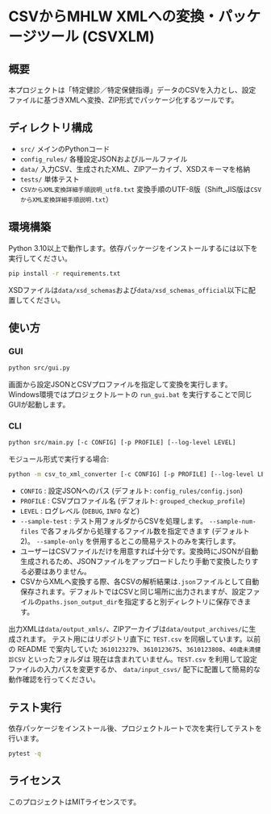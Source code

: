 # CSVからMHLW XMLへの変換・パッケージツール (CSVXLM)

## 概要

本プロジェクトは「特定健診／特定保健指導」データのCSVを入力とし、設定ファイルに基づきXMLへ変換、ZIP形式でパッケージ化するツールです。

## ディレクトリ構成

- `src/` メインのPythonコード
- `config_rules/` 各種設定JSONおよびルールファイル
- `data/` 入力CSV、生成されたXML、ZIPアーカイブ、XSDスキーマを格納
- `tests/` 単体テスト
- `CSVからXML変換詳細手順説明_utf8.txt` 変換手順のUTF-8版（Shift_JIS版は`CSVからXML変換詳細手順説明.txt`）

## 環境構築

Python 3.10以上で動作します。依存パッケージをインストールするには以下を実行してください。

```bash
pip install -r requirements.txt
```

XSDファイルは`data/xsd_schemas`および`data/xsd_schemas_official`以下に配置してください。

## 使い方

### GUI

```bash
python src/gui.py
```

画面から設定JSONとCSVプロファイルを指定して変換を実行します。
Windows環境ではプロジェクトルートの `run_gui.bat` を実行することで同じGUIが起動します。

### CLI

```bash
python src/main.py [-c CONFIG] [-p PROFILE] [--log-level LEVEL]
```
モジュール形式で実行する場合:
```bash
python -m csv_to_xml_converter [-c CONFIG] [-p PROFILE] [--log-level LEVEL]
```

- `CONFIG` : 設定JSONへのパス (デフォルト: `config_rules/config.json`)
- `PROFILE` : CSVプロファイル名 (デフォルト: `grouped_checkup_profile`)
- `LEVEL` : ログレベル (`DEBUG`, `INFO` など)
- `--sample-test` : テスト用フォルダからCSVを処理します。 `--sample-num-files` で各フォルダから処理するファイル数を指定できます (デフォルト2)。 `--sample-only` を併用するとこの簡易テストのみを実行します。
- ユーザーはCSVファイルだけを用意すれば十分です。変換時にJSONが自動生成されるため、JSONファイルをアップロードしたり手動で変換したりする必要はありません。
- CSVからXMLへ変換する際、各CSVの解析結果は`.json`ファイルとして自動保存されます。デフォルトではCSVと同じ場所に出力されますが、設定ファイルの`paths.json_output_dir`を指定すると別ディレクトリに保存できます。

出力XMLは`data/output_xmls/`、ZIPアーカイブは`data/output_archives/`に生成されます。
テスト用にはリポジトリ直下に `TEST.csv` を同梱しています。以前の README で案内していた
`3610123279`、`3610123675`、`3610123808`、`40歳未満健診CSV` といったフォルダは
現在は含まれていません。`TEST.csv` を利用して設定ファイルの入力パスを変更するか、
`data/input_csvs/` 配下に配置して簡易的な動作確認を行ってください。

## テスト実行

依存パッケージをインストール後、プロジェクトルートで次を実行してテストを行います。

```bash
pytest -q
```

## ライセンス

このプロジェクトはMITライセンスです。
